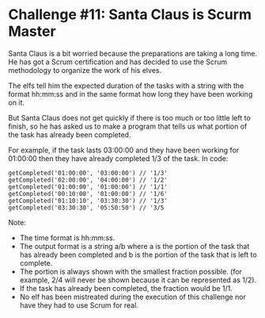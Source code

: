 # Challenge #11: Santa Claus is Scurm Master

Santa Claus is a bit worried because the preparations are taking a long time. He has got a Scrum certification and has decided to use the Scrum methodology to organize the work of his elves.

The elfs tell him the expected duration of the tasks with a string with the format hh:mm:ss and in the same format how long they have been working on it.

But Santa Claus does not get quickly if there is too much or too little left to finish, so he has asked us to make a program that tells us what portion of the task has already been completed.

For example, if the task lasts 03:00:00 and they have been working for 01:00:00 then they have already completed 1/3 of the task. In code:

```javscript
getCompleted('01:00:00', '03:00:00') // '1/3'
getCompleted('02:00:00', '04:00:00') // '1/2'
getCompleted('01:00:00', '01:00:00') // '1/1'
getCompleted('00:10:00', '01:00:00') // '1/6'
getCompleted('01:10:10', '03:30:30') // '1/3'
getCompleted('03:30:30', '05:50:50') // '3/5
```

Note:

- The time format is hh:mm:ss.
- The output format is a string a/b where a is the portion of the task that has already been completed and b is the portion of the task that is left to complete.
- The portion is always shown with the smallest fraction possible. (for example, 2/4 will never be shown because it can be represented as 1/2).
- If the task has already been completed, the fraction would be 1/1.
- No elf has been mistreated during the execution of this challenge nor have they had to use Scrum for real.